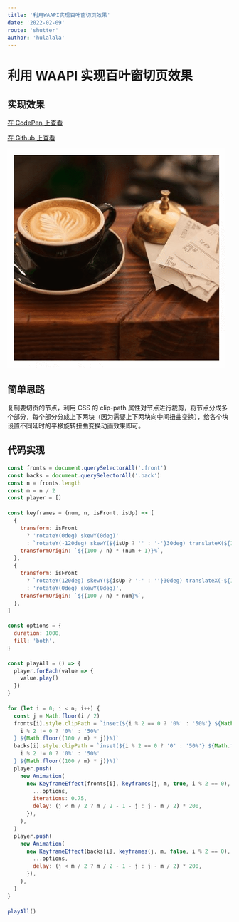 ```yaml
---
title: '利用WAAPI实现百叶窗切页效果'
date: '2022-02-09'
route: 'shutter'
author: 'hulalala'
---
```


# 利用 WAAPI 实现百叶窗切页效果

## 实现效果

[在 CodePen 上查看](https://codepen.io/hulalala/pen/VwrpMBy)

[在 Github 上查看](https://github.com/hulala1a/shutter_example)

![百叶窗](../static/images/shutter.gif)

## 简单思路

复制要切页的节点，利用 CSS 的 clip-path 属性对节点进行裁剪，将节点分成多个部分，每个部分分成上下两块（因为需要上下两块向中间扭曲变换），给各个块设置不同延时的平移旋转扭曲变换动画效果即可。

## 代码实现

```javascript
const fronts = document.querySelectorAll('.front')
const backs = document.querySelectorAll('.back')
const n = fronts.length
const m = n / 2
const player = []

const keyframes = (num, n, isFront, isUp) => [
  {
    transform: isFront
      ? 'rotateY(0deg) skewY(0deg)'
      : `rotateY(-120deg) skewY(${isUp ? '' : '-'}30deg) translateX(${100 / n}%)`,
    transformOrigin: `${(100 / n) * (num + 1)}%`,
  },
  {
    transform: isFront
      ? `rotateY(120deg) skewY(${isUp ? '-' : ''}30deg) translateX(-${100 / n}%)`
      : 'rotateY(0deg) skewY(0deg)',
    transformOrigin: `${(100 / n) * num}%`,
  },
]

const options = {
  duration: 1000,
  fill: 'both',
}

const playAll = () => {
  player.forEach(value => {
    value.play()
  })
}

for (let i = 0; i < n; i++) {
  const j = Math.floor(i / 2)
  fronts[i].style.clipPath = `inset(${i % 2 == 0 ? '0%' : '50%'} ${Math.floor(100 - (100 / m) * (j + 1))}% ${
    i % 2 != 0 ? '0%' : '50%'
  } ${Math.floor((100 / m) * j)}%)`
  backs[i].style.clipPath = `inset(${i % 2 == 0 ? '0' : '50%'} ${Math.floor(100 - (100 / m) * (j + 1))}% ${
    i % 2 != 0 ? '0%' : '50%'
  } ${Math.floor((100 / m) * j)}%)`
  player.push(
    new Animation(
      new KeyframeEffect(fronts[i], keyframes(j, m, true, i % 2 == 0), {
        ...options,
        iterations: 0.75,
        delay: (j < m / 2 ? m / 2 - 1 - j : j - m / 2) * 200,
      }),
    ),
  )
  player.push(
    new Animation(
      new KeyframeEffect(backs[i], keyframes(j, m, false, i % 2 == 0), {
        ...options,
        delay: (j < m / 2 ? m / 2 - 1 - j : j - m / 2) * 200,
      }),
    ),
  )
}

playAll()

```

